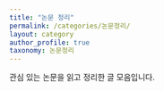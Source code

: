 ```yaml
---
title: "논문 정리"
permalink: /categories/논문정리/
layout: category
author_profile: true
taxonomy: 논문정리
---
```


관심 있는 논문을 읽고 정리한 글 모음입니다.